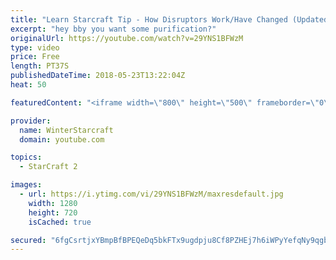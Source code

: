 ```yaml
---
title: "Learn Starcraft Tip - How Disruptors Work/Have Changed (Updated Patch 4.0 2018)"
excerpt: "hey bby you want some purification?"
originalUrl: https://youtube.com/watch?v=29YNS1BFWzM
type: video
price: Free
length: PT37S
publishedDateTime: 2018-05-23T13:22:04Z
heat: 50

featuredContent: "<iframe width=\"800\" height=\"500\" frameborder=\"0\" src=\"https://www.youtube.com/embed/29YNS1BFWzM\" allow=\"accelerometer; autoplay; encrypted-media; gyroscope; picture-in-picture\" allowfullscreen></iframe>"

provider:
  name: WinterStarcraft
  domain: youtube.com

topics:
  - StarCraft 2

images:
  - url: https://i.ytimg.com/vi/29YNS1BFWzM/maxresdefault.jpg
    width: 1280
    height: 720
    isCached: true

secured: "6fgCsrtjxYBmpBfBPEQeDq5bkFTx9ugdpju8Cf8PZHEj7h6iWPyYefqNy9qgb71fwZAoSaO6eDC0Sn9Em2Icpyla3ouM86QeafYX3bfZLLQ+rLi7ZkRaqVxaEbrqd0JspJmnnC1+r8ERM9uL7sIaiYAxCHZD/7LbMQgXkdU4OI1DHW+bybe+0JmVG1QR3FXNN3kkEw5ilXpWTZ8R/UxGQQXZYz2r8OY+HgDkulQhBACF5hcx8+aiJnJmdrEvqxXnE8gCyU7GgLY4WkdMdH1HdqeCbmnntZApuuiQQW/5FX6wfdBg2GYR+V2L+fkxe24UWB+Yd0R7GyY9VM8RbNYRQeUMfSRzwfIsJ6IZUgEALU9YaTCvITqJyrwawqYF8EsZqUGOcE1Qp8D4jzgkNi26vWy72wpxR7Hp0GPnKNHS/3Q=;3pBETXPGGEPgeb61VsnF6g=="
---
```


